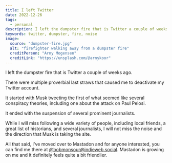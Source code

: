```yaml
---
title: I left Twitter
date: 2022-12-26
tags:
  - personal
description: I left the dumpster fire that is Twitter a couple of weeks ago.
keywords: twitter, dumpster, fire, noise
image:
  source: "dumpster-fire.jpg"
  alt: "firefighter walking away from a dumpster fire"
  creditPerson: "Arny Mogensen"
  creditLink: "https://unsplash.com/@arnykoor"
---
```


I left the dumpster fire that is Twitter a couple of weeks ago.

There were multiple proverbial last straws that caused me to deactivate my Twitter account.

It started with Musk tweeting the first of what seemed like several conspiracy theories, including one about the attack on Paul Pelosi.

It ended with the suspension of several prominent journalists.

While I will miss following a wide variety of people, including local friends, a great list of historians, and several journalists, I will not miss the noise and the direction that Musk is taking the site.

All that said, I've moved over to Mastadon and for anyone interested, you can find me there at [@bobmonsour@indieweb.social](https://indieweb.social/@bobmonsour). Mastadon is growing on me and it definitely feels quite a bit friendlier.

